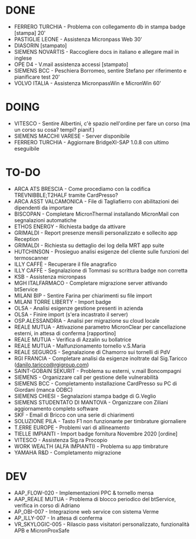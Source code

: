 # DONE
- FERRERO TURCHIA - Problema con collegamento db in stampa badge [stampa]   20'
- PASTIGLIE LEONE - Assistenza Micronpass Web   30'
- DIASORIN [stampato] 
- SIEMENS NOVARTIS - Raccogliere docs in italiano e allegare mail in inglese
- OPE D4 - V.mail assistenza accessi [stampato]
- SIEMENS BCC - Peschiera Borromeo, sentire Stefano per riferimento e pianificare test  20'
- VOLVO ITALIA - Assistenza MicronpassWin e MicronWin   60'


# DOING
- VITESCO - Sentire Albertini, c'è spazio nell'ordine per fare un corso (ma un corso su cosa? tempi? pianif.)
- SIEMENS MACCHI VARESE - Server disponibile
- FERRERO TURCHIA - Aggiornare BridgeXI-SAP 1.0.8 con ultimo eseguibile


# TO-DO
- ARCA ATS BRESCIA - Come procediamo con la codifica TREVNIBBLE;T2HALF tramite CardPresso?
- ARCA ASST VALCAMONICA - File di Tagliafierro con abilitazioni dei dipendenti da importare
- BISCOPAN - Completare MicronThermal installando MicronMail con segnalazioni automatiche
- ETHOS ENERGY - Richiesta badge da attivare <!-- Fabio -->
- GRIMALDI - Report presenze mensili personalizzato e sollecito app Reception
- GRIMALDI - Richiesta su dettaglio dei log della MRT app suite
- HUTCHINSON - Prosieguo analisi esigenze del cliente sulle funzioni del termoscanner
- ILLY CAFFÈ - Recuperare il file anagrafico
- ILLY CAFFÈ - Segnalazione di Tommasi su scrittura badge non corretta
- KSB - Assistenza micronpass
- MGH ITALFARMACO - Completare migrazione server attivando btService 
- MILANI BIP - Sentire Farina per chiarimenti su file import
- MILANI TORRE LIBERTY - Import badge
- OLSA - Analisi esigenze gestione presenti in azienda
- OLSA - Finire import (s'era incastrato il server)
- OSP.ALESSANDRIA - Analisi per migrazione su cloud locale
- REALE MUTUA - Attivazione parametro MicronClear per cancellazione esterni, in attesa di conferma [rapportino]
- REALE MUTUA - Verifica di Azzalin su bollatrice
- REALE MUTUA - Malfunzionamento tornello v.S.Maria
- REALE SEGUROS - Segnalazione di Chamorro sui tornelli di PdV
- RGI FRANCIA - Completare analisi da esigenze inoltrate dal Sig.Taricco (danilo.taricco@rgigroup.com)
- SAINT-GOBAIN SEKURIT - Problema su esterni, v.mail Boncompagni
- SIEMENS - Organizzare call per gestione delle vulnerabilità
- SIEMENS BCC - Completamento installazione CardPresso su PC di Giordani (manca ODBC)
- SIEMENS CHIESI - Segnalazioni stampa badge di G.Veglio <!-- Fabio -->
- SIEMENS STUDENTATO DI MANTOVA - Organizzare con Ziliani aggiornamento completo software
- SKF - Email di Bricco con una serie di chiarimenti
- SOLUZIONE PILA - Tasto F1 non funzionante per timbrature giornaliere
- T.ERRE EUROPE - Problemi vari di allineamento
- TIELLE IMPIANTI - Import badge fornitura Novembre 2020 [ordine]
- VITESCO - Assistenza Sig.ra Procopio
- WORK WEALTH (ALFA IMPIANTI) - Problema su app timbrature
- YAMAHA R&D - Completamento migrazione


# DEV
- AAP_FLOW-020 - Implementazioni PPC & tornello mensa
- AAP_REALE MUTUA - Problema di blocco periodico del btService, verifica in corso di Adriano
- AP_OBI-007 - Integrazione web service con sistema Verme
- AP_ILLY-007 - In attesa di conferma 
- VR_SKYLOGIC-005 - Rilascio pass visitatori personalizzato, funzionalità APB e MicronProxSafe


